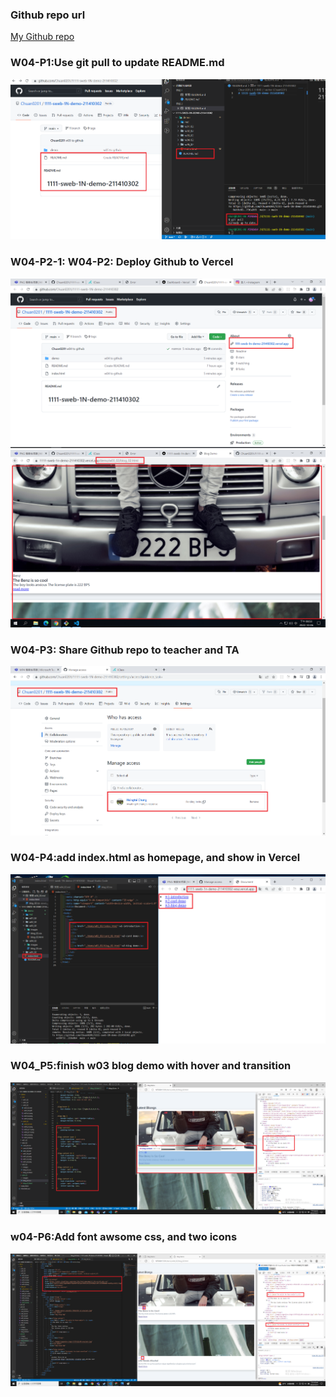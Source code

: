 ### Github repo url

[My Github repo](https://github.com/eric211410047/1111-sweb-1N-demo-id)

### W04-P1:Use git pull to update README.md

![](w04_p1.png)

### W04-P2-1: W04-P2: Deploy Github to Vercel

![](w04_p2-1.png)
![](w04_p2-2.png)

### W04-P3: Share Github repo to teacher and TA

![](w04_p3.png)

### W04-P4:add index.html as homepage, and show in Vercel

![](w04_p4.png)

### W04_P5:finish w03 blog demo with hover and transition

![](w04_p5.png)

### w04-P6:Add font awsome css, and two icons

![](w04_p6.png)
